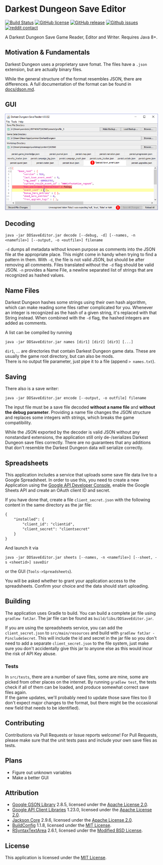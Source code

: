 # Darkest Dungeon Save Editor

[![Build Status](https://travis-ci.org/robojumper/DarkestDungeonSaveEditor.svg?branch=master)](https://travis-ci.org/robojumper/DarkestDungeonSaveEditor)
[![GitHub license](https://img.shields.io/github/license/robojumper/DarkestDungeonSaveEditor.svg)](https://github.com/robojumper/DarkestDungeonSaveEditor/blob/master/LICENSE)
[![GitHub release](https://img.shields.io/github/release/robojumper/DarkestDungeonSaveEditor.svg)](https://github.com/robojumper/DarkestDungeonSaveEditor/releases/latest)
[![Github issues](https://img.shields.io/badge/save%20files-welcome-brightgreen.svg)](https://github.com/robojumper/DarkestDungeonSaveEditor/issues/)
[![reddit contact](https://img.shields.io/badge/contact-reddit-%23FF5700.svg)](https://www.reddit.com/message/compose/?to=robojumper)

A Darkest Dungeon Save Game Reader, Editor and Writer. Requires Java 8+.

## Motivation & Fundamentals

Darkest Dungeon uses a proprietary save fomat. The files have a `.json` extension, but are actually binary files.

While the general structure of the format resembles JSON, there are differences. A full documentation of the format can be found in [docs/dson.md](docs/dson.md).

## GUI

![screenshot](docs/screenshot.png)

## Decoding

    java -jar DDSaveEditor.jar decode [--debug, -d] [--names, -n <namefile>] [--output, -o <outfile>] filename

`-d` dumps all metadata without known purpose as comments into the JSON file at the appropriate place.
This might come in handy when trying to find a pattern in them. With `-d`, the file is not valid JSON, but should be after removing all comments. Files translated without the `-d` flag should be valid JSON.
`-n` provides a Name File, a newline separated list of strings that are recognized as hashed values.

## Name Files

Darkest Dungeon hashes some strings using their own hash algorithm, which can make reading some files rather complicated for you. Whenever an integer is recognized as the hash of a given string, it's replaced with that String instead.
When combined with the `-d` flag, the hashed integers are added as comments.

A list can be compiled by running

    java -jar DDSaveEditor.jar names [dir1] [dir2] [dir3] [...]

`dir1`, ... are directories that contain Darkest Dungeon game data. These are usually the game root directory, but can also be mods.  
There is no output file parameter, just pipe it to a file (append `> names.txt`).

## Saving

There also is a save writer:

    java -jar DDSaveEditor.jar encode [--output, -o outfile] filename

The input file must be a save file decoded **without a name file** and **without the debug parameter**. Providing a name file changes the JSON structure and replaces some integers with strings, which breaks the game compatibility.

While the JSON exported by the decoder is valid JSON without any nonstandard extensions, the application still only de-/serializes Darkest Dungeon save files correctly. There are no guarantees that any additions that don't resemble the Darkest Dungeon data will serialize correctly.

## Spreadsheets

This application includes a service that uploads some save file data live to a Google Spreadsheet. In order to use this, you need to create a new Application using the [Google API Developer Console](https://console.developers.google.com/), enable the Google Sheets API and create an OAuth client ID and secret.

If you have done that, create a file `client_secret.json` with the following content in the same directory as the jar file:

    {
        "installed": {
            "client_id": "clientid",
            "client_secret": "clientsecret"
        }
    }

And launch it via

    java -jar DDSaveEditor.jar sheets [--names, -n <namefile>] [--sheet, -s <sheetid>] saveDir

or the GUI (`Tools->Spreadsheets`).

You will be asked whether to grant your application access to the spreadsheets. Confirm your choice and the data should start uploading.

## Building

The application uses Gradle to build. You can build a complete jar file using `gradlew fatJar`. The jar file can be found as `build/libs/DDSaveEditor.jar`.

If you are using the spreadsheets service, you can add the `client_secret.json` to `src/main/resources` and build with `gradlew fatJar -PincludeSecret`. This will include the id and secret in the jar file so you don't need to add a separate `client_secret.json` to the file system, just make sure you don't accidentally give this jar to anyone else as this would incur the risk of API Key abuse.

### Tests

In `src/tests`, there are a number of save files, some are mine, some are picked from other places on the internet. By running `gradlew test`, the tests check if all of them can be loaded, and produce somewhat correct save files again.  
If the game updates, we'll probably need to update those save files too (I don't expect major changes to the format, but there might be the occasional new field that needs to be identified).

## Contributing

Contributions via Pull Requests or Issue reports welcome! For Pull Requests, please make sure that the unit tests pass and include your own save files as tests.

## Plans

* Figure out unknown variables
* Make a better GUI

## Attribution

* [Google GSON Library](https://github.com/google/gson) 2.8.5, licensed under the [Apache License 2.0](Licenses/Apachev2.0.txt).
* [Google API Client Libraries](https://github.com/google/google-api-java-client) 1.23.0, licensed under the [Apache License 2.0](Licenses/Apachev2.0.txt).
* [Jackson Core](https://github.com/FasterXML/jackson-core) 2.9.6, licensed under the [Apache License 2.0](Licenses/Apachev2.0.txt).
* [BuildConfig](https://github.com/mfuerstenau/gradle-buildconfig-plugin) 1.1.8, licensed under the [MIT License](Licenses/buildconfig_MIT.txt).
* [RSyntaxTextArea](https://github.com/bobbylight/RSyntaxTextArea) 2.6.1, licensed under the [Modified BSD License](Licenses/RSyntaxTextArea.License.txt).

## License

This application is licensed under the [MIT License](LICENSE).
